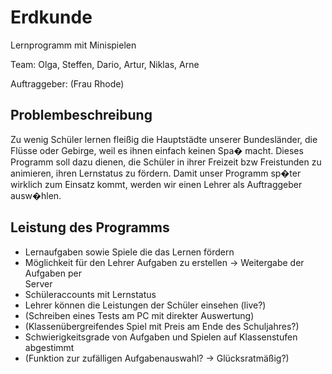 ﻿Erdkunde
========

Lernprogramm mit Minispielen

Team: Olga, Steffen, Dario, Artur, Niklas, Arne

Auftraggeber: (Frau Rhode)


Problembeschreibung
-------------------
Zu wenig Schüler lernen fleißig die Hauptstädte unserer Bundesländer, die Flüsse oder Gebirge, weil es ihnen einfach keinen Spa� macht. 
Dieses Programm soll dazu dienen, die Schüler in ihrer Freizeit bzw Freistunden zu animieren, ihren Lernstatus zu fördern. Damit unser Programm sp�ter wirklich zum Einsatz kommt, werden wir einen Lehrer als Auftraggeber ausw�hlen. 
 

Leistung des Programms
----------------------
- Lernaufgaben sowie Spiele die das Lernen fördern
- Möglichkeit für den Lehrer Aufgaben zu erstellen -> Weitergabe der Aufgaben per  
  Server
- Schüleraccounts mit Lernstatus
- Lehrer können die Leistungen der Schüler einsehen (live?)
- (Schreiben eines Tests am PC mit direkter Auswertung)
- (Klassenübergreifendes Spiel mit Preis am Ende des Schuljahres?)
- Schwierigkeitsgrade von Aufgaben und Spielen auf Klassenstufen abgestimmt
- (Funktion zur zufälligen Aufgabenauswahl? -> Glücksratmäßig?) 
